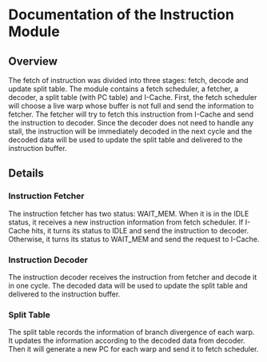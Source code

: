 # Documentation of the Instruction Module

## Overview

The fetch of instruction was divided into three stages: fetch, decode and update split table. The module contains a fetch scheduler, a fetcher, a decoder, a split table (with PC table) and I-Cache. First, the fetch scheduler will choose a live warp whose buffer is not full and send the information to fetcher. The fetcher will try to fetch this instruction from I-Cache and send the instruction to decoder. Since the decoder does not need to handle any stall, the instruction will be immediately decoded in the next cycle and the decoded data will be used to update the split table and delivered to the instruction buffer.

## Details

### Instruction Fetcher

The instruction fetcher has two status: WAIT_MEM. When it is in the IDLE status, it receives a new instruction information from fetch scheduler. If I-Cache hits, it turns its status to IDLE and send the instruction to decoder. Otherwise, it turns its status to WAIT_MEM and send the request to I-Cache.

### Instruction Decoder

The instruction decoder receives the instruction from fetcher and decode it in one cycle. The decoded data will be used to update the split table and delivered to the instruction buffer.

### Split Table

The split table records the information of branch divergence of each warp. It updates the information according to the decoded data from decoder. Then it will generate a new PC for each warp and send it to fetch scheduler.